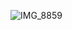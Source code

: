 ![IMG_8859](https://github.com/ryu1og/ImageClassiferApp/assets/159748703/98ac4b75-df8a-409c-82a5-cc9adf3d9c5e)
